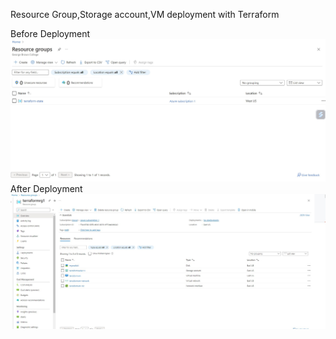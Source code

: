 Resource Group,Storage account,VM deployment with Terraform

Before Deployment
![alt text](https://github.com/aliboz89/Terraform_Project_1/blob/main/beforedeply.jpg?raw=true)
After Deployment
![alt text](https://github.com/aliboz89/Terraform_Project_1/blob/main/afterdply.jpg?raw=true)
